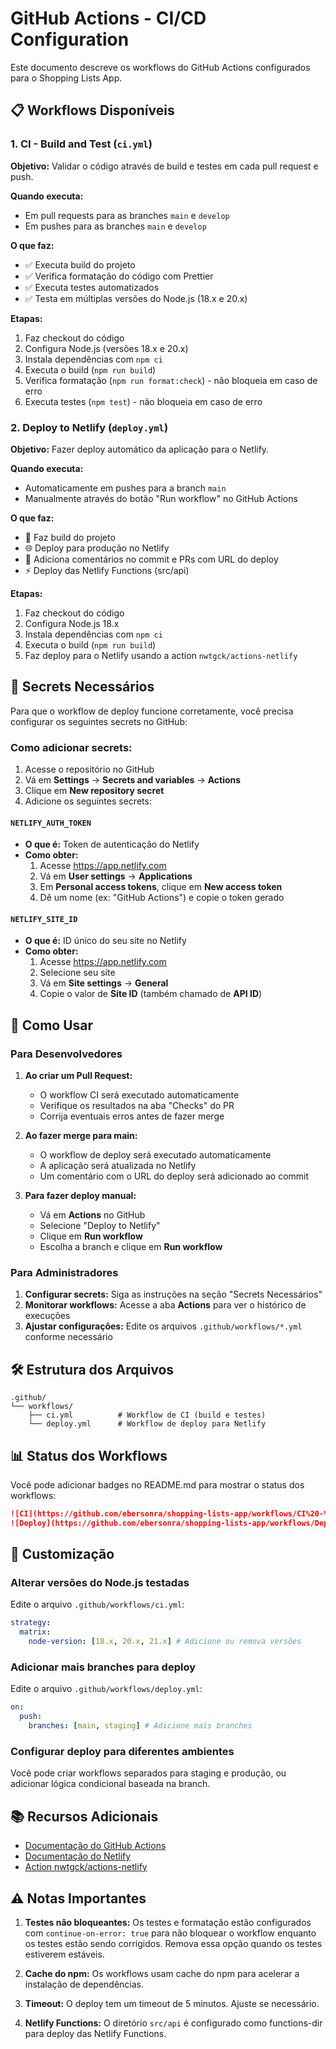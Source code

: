 # GitHub Actions - CI/CD Configuration

Este documento descreve os workflows do GitHub Actions configurados para o Shopping Lists App.

## 📋 Workflows Disponíveis

### 1. CI - Build and Test (`ci.yml`)

**Objetivo:** Validar o código através de build e testes em cada pull request e push.

**Quando executa:**

- Em pull requests para as branches `main` e `develop`
- Em pushes para as branches `main` e `develop`

**O que faz:**

- ✅ Executa build do projeto
- ✅ Verifica formatação do código com Prettier
- ✅ Executa testes automatizados
- ✅ Testa em múltiplas versões do Node.js (18.x e 20.x)

**Etapas:**

1. Faz checkout do código
2. Configura Node.js (versões 18.x e 20.x)
3. Instala dependências com `npm ci`
4. Executa o build (`npm run build`)
5. Verifica formatação (`npm run format:check`) - não bloqueia em caso de erro
6. Executa testes (`npm test`) - não bloqueia em caso de erro

### 2. Deploy to Netlify (`deploy.yml`)

**Objetivo:** Fazer deploy automático da aplicação para o Netlify.

**Quando executa:**

- Automaticamente em pushes para a branch `main`
- Manualmente através do botão "Run workflow" no GitHub Actions

**O que faz:**

- 🚀 Faz build do projeto
- 🌐 Deploy para produção no Netlify
- 💬 Adiciona comentários no commit e PRs com URL do deploy
- ⚡ Deploy das Netlify Functions (src/api)

**Etapas:**

1. Faz checkout do código
2. Configura Node.js 18.x
3. Instala dependências com `npm ci`
4. Executa o build (`npm run build`)
5. Faz deploy para o Netlify usando a action `nwtgck/actions-netlify`

## 🔐 Secrets Necessários

Para que o workflow de deploy funcione corretamente, você precisa configurar os seguintes secrets no GitHub:

### Como adicionar secrets:

1. Acesse o repositório no GitHub
2. Vá em **Settings** → **Secrets and variables** → **Actions**
3. Clique em **New repository secret**
4. Adicione os seguintes secrets:

#### `NETLIFY_AUTH_TOKEN`

- **O que é:** Token de autenticação do Netlify
- **Como obter:**
  1. Acesse https://app.netlify.com
  2. Vá em **User settings** → **Applications**
  3. Em **Personal access tokens**, clique em **New access token**
  4. Dê um nome (ex: "GitHub Actions") e copie o token gerado

#### `NETLIFY_SITE_ID`

- **O que é:** ID único do seu site no Netlify
- **Como obter:**
  1. Acesse https://app.netlify.com
  2. Selecione seu site
  3. Vá em **Site settings** → **General**
  4. Copie o valor de **Site ID** (também chamado de **API ID**)

## 🎯 Como Usar

### Para Desenvolvedores

1. **Ao criar um Pull Request:**
   - O workflow CI será executado automaticamente
   - Verifique os resultados na aba "Checks" do PR
   - Corrija eventuais erros antes de fazer merge

2. **Ao fazer merge para main:**
   - O workflow de deploy será executado automaticamente
   - A aplicação será atualizada no Netlify
   - Um comentário com o URL do deploy será adicionado ao commit

3. **Para fazer deploy manual:**
   - Vá em **Actions** no GitHub
   - Selecione "Deploy to Netlify"
   - Clique em **Run workflow**
   - Escolha a branch e clique em **Run workflow**

### Para Administradores

1. **Configurar secrets:** Siga as instruções na seção "Secrets Necessários"
2. **Monitorar workflows:** Acesse a aba **Actions** para ver o histórico de execuções
3. **Ajustar configurações:** Edite os arquivos `.github/workflows/*.yml` conforme necessário

## 🛠️ Estrutura dos Arquivos

```
.github/
└── workflows/
    ├── ci.yml          # Workflow de CI (build e testes)
    └── deploy.yml      # Workflow de deploy para Netlify
```

## 📊 Status dos Workflows

Você pode adicionar badges no README.md para mostrar o status dos workflows:

```markdown
![CI](https://github.com/ebersonra/shopping-lists-app/workflows/CI%20-%20Build%20and%20Test/badge.svg)
![Deploy](https://github.com/ebersonra/shopping-lists-app/workflows/Deploy%20to%20Netlify/badge.svg)
```

## 🔧 Customização

### Alterar versões do Node.js testadas

Edite o arquivo `.github/workflows/ci.yml`:

```yaml
strategy:
  matrix:
    node-version: [18.x, 20.x, 21.x] # Adicione ou remova versões
```

### Adicionar mais branches para deploy

Edite o arquivo `.github/workflows/deploy.yml`:

```yaml
on:
  push:
    branches: [main, staging] # Adicione mais branches
```

### Configurar deploy para diferentes ambientes

Você pode criar workflows separados para staging e produção, ou adicionar lógica condicional baseada na branch.

## 📚 Recursos Adicionais

- [Documentação do GitHub Actions](https://docs.github.com/en/actions)
- [Documentação do Netlify](https://docs.netlify.com/)
- [Action nwtgck/actions-netlify](https://github.com/nwtgck/actions-netlify)

## ⚠️ Notas Importantes

1. **Testes não bloqueantes:** Os testes e formatação estão configurados com `continue-on-error: true` para não bloquear o workflow enquanto os testes estão sendo corrigidos. Remova essa opção quando os testes estiverem estáveis.

2. **Cache do npm:** Os workflows usam cache do npm para acelerar a instalação de dependências.

3. **Timeout:** O deploy tem um timeout de 5 minutos. Ajuste se necessário.

4. **Netlify Functions:** O diretório `src/api` é configurado como functions-dir para deploy das Netlify Functions.
